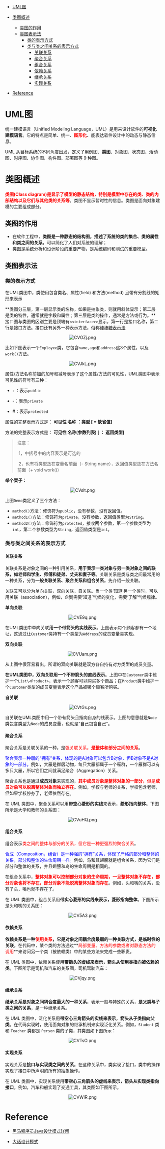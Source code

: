 <!-- GFM-TOC -->

- [UML图](#UML图)

- [类图概述](#类图概述)
  - [类图的作用](#类图的作用)
  - [类图表示法](#类图表示法)
    - [类的表示方式 ](#类的表示方式 )
    - [类与类之间关系的表示方式](#类与类之间关系的表示方式)
      - [关联关系](#关联关系)
      - [聚合关系](#聚合关系)
      - [组合关系](#组合关系)
      - [依赖关系](#依赖关系)
      - [继承关系](#继承关系)
      - [实现关系](#实现关系)
- [Reference](#Reference)

<!-- GFM-TOC -->

# UML图

统一建模语言（Unified Modeling Language，UML）是用来设计软件的**可视化建模语言**。它的特点是简单、统一、**<font color="red">图形化</font>**、能表达软件设计中的动态与静态信息。

UML 从目标系统的不同角度出发，定义了用例图、**类图**、对象图、状态图、活动图、时序图、协作图、构件图、部署图等 9 种图。

# 类图概述

**<font color="red">类图(Class diagram)是显示了模型的静态结构，特别是模型中存在的类、类的内部结构以及它们与其他类的关系等</font>**。类图不显示暂时性的信息。类图是面向对象建模的主要组成部分。

## 类图的作用

* 在软件工程中，**类图是一种静态的结构图，描述了系统的类的集合、类的属性和类之间的关系**，可以简化了人们对系统的理解；
* 类图是系统分析和设计阶段的重要产物，是系统编码和测试的重要模型。

## 类图表示法

### 类的表示方式 

在UML类图中，类使用包含类名、属性(field) 和方法(method) 且带有分割线的矩形来表示

**类图分三层，第一层显示类的名称，如果是抽象类，则就用斜体显示；第二层是类的特性，通常就是字段和属性；第三层是类的操作，通常是方法或行为。**接口图与类图的区别主要是顶端有`<<interface>>`显示，第一行是接口名称，第二行是接口方法。接口还有另外一种表示方法，俗称[棒棒糖表示法](http://www.uml.org.cn/oobject/201006243.asp)

<center><img src="https://i.im5i.com/2021/05/12/CVOZj.png" alt="CVOZj.png" border="0" /></center>

比如下图表示一个`Employee`类，它包含`name,age`和`address`这3个属性，以及`work()`方法。 

<center><img src="https://i.im5i.com/2021/05/11/CVJkL.png" alt="CVJkL.png" border="0" /></center>



属性/方法名称前加的加号和减号表示了这个属性/方法的可见性，UML类图中表示可见性的符号有三种：

* +：表示`public`

* -：表示`private`

* #：表示`protected`

属性的完整表示方式是： **可见性  名称 ：类型 [ = 缺省值]**  

方法的完整表示方式是： **可见性  名称(参数列表) [ ： 返回类型]**

> 注意：
>
> ​	1，中括号中的内容表示是可选的
>
> ​	2，也有将类型放在变量名前面（- String name），返回值类型放在方法名前面（+ void work()）

**举个栗子：**

<center><img src="https://i.im5i.com/2021/05/11/CVslt.png" alt="CVslt.png" border="0" /></center>



上图`Demo`类定义了三个方法：

* `method()`方法：修饰符为`public`，没有参数，没有返回值。
* `method1()`方法：修饰符为`private`，没有参数，返回值类型为`String`。
* `method2()`方法：修饰符为`protected`，接收两个参数，第一个参数类型为`int`，第二个参数类型为`String`，返回值类型是`int`。

### 类与类之间关系的表示方式

#### 关联关系

关联关系是对象之间的一种引用关系，**用于表示一类对象与另一类对象之间的联系，如老师和学生、师傅和徒弟、丈夫和妻子等**。关联关系是类与类之间最常用的一种关系，分为**一般关联关系、聚合关系和组合关系**。先介绍一般关联。

关联又可以分为单向关联，双向关联，自关联。当一个类‘知道’另一个类时，可以用关联（association），例如，企鹅需要‘知道’气候的变化，需要‘了解’气候规律。

**单向关联**

<center><img src="https://i.im5i.com/2021/05/11/CVE9q.png" alt="CVE9q.png" border="0" /></center>

在UML类图中单向关联**用一个带箭头的实线表示**。上图表示每个顾客都有一个地址，这通过让`Customer`类持有一个类型为`Address`的成员变量类实现。

**双向关联**

<center><img src="https://i.im5i.com/2021/05/11/CVUam.png" alt="CVUam.png" border="0" /></center>

从上图中很容易看出，所谓的双向关联就是双方各自持有对方类型的成员变量。

**在UML类图中，双向关联用一个不带箭头的直线表示**。上图中在`Customer`类中维护一个`List\<Product>`，表示一个顾客可以购买多个商品；在`Product`类中维护一个`Customer`类型的成员变量表示这个产品被哪个顾客所购买。

**自关联**

<center><img src="https://i.im5i.com/2021/05/11/CVtGs.png" alt="CVtGs.png" border="0" /></center>

自关联在UML类图中用一个带有箭头且指向自身的线表示。上图的意思就是`Node`类包含类型为`Node`的成员变量，也就是“自己包含自己”。



####  聚合关系

聚合关系是关联关系的一种，是<font color="red">强关联关系，**是整体和部分之间的关系**</font>。

<font color="blue">聚合表示一种弱的“拥有”关系，体现的是A对象可以包含B对象，但B对象不是A对象的一部分。</font>例如，大雁是群居动物，每只大雁都属于一个雁群，一个雁群可以有多只大雁，所以它们之间就满足聚合（Aggregation）关系。

聚合关系也是通过**成员对象**来实现的，<font color="red">**其中成员对象是整体对象的一部分**，但是**成员对象可以脱离整体对象而独立存在**</font>。例如，学校与老师的关系，学校包含老师，但如果学校停办了，老师依然存在。

在 UML 类图中，聚合关系可以用**带空心菱形的实线**来表示，**菱形指向整体**。下图所示是大学和教师的关系图：

<center><img src="https://i.im5i.com/2021/05/11/CVuHQ.png" alt="CVuHQ.png" border="0" /></center>

####  组合关系

组合表示<font color="red">类之间的整体与部分的关系，但它是一种更强烈的聚合关系</font>。

<font color="blue">合成（Composition，组合）是一种强的“拥有”关系，体现了严格的部分和整体的关系，部分和整体的生命周期一样。</font>例如，鸟和其翅膀就是组合关系，因为它们是部分和整体的关系，并且翅膀和鸟的生命周期是相同的。

在组合关系中，<font color="red">**整体对象可以控制部分对象的生命周期，一旦整体对象不存在，部分对象也将不存在，部分对象不能脱离整体对象而存在**</font>。例如，头和嘴的关系，没有了头，嘴也就不存在了。

在 UML 类图中，组合关系用**带实心菱形的实线来表示，菱形指向整体**。下图所示是头和嘴的关系图：

<center><img src="https://i.im5i.com/2021/05/11/CV5A3.png" alt="CV5A3.png" border="0" /></center>



#### 依赖关系

**依赖关系是一种<font color="red">使用关系</font>，它是对象之间耦合度最弱的一种关联方式，是临时性的关联**。在代码中，某个类的方法通过**<font color="red">局部变量、方法的参数或者对静态方法的调用</font>**来访问另一个类（被依赖类）中的某些方法来完成一些职责。

在 UML 类图中，依赖关系使用**带箭头的虚线来表示，箭头从使用类指向被依赖的类**。下图所示是司机和汽车的关系图，司机驾驶汽车：

<center><img src="https://i.im5i.com/2021/05/11/CVjqy.png" alt="CVjqy.png" border="0" /></center>

####  继承关系

**继承关系是对象之间耦合度最大的一种关系**，表示一般与特殊的关系，**是父类与子类之间的关系**，是一种继承关系。

在 UML 类图中，泛化关系用**带空心三角箭头的实线来表示，箭头从子类指向父类**。在代码实现时，使用面向对象的继承机制来实现泛化关系。例如，`Student` 类和 `Teacher` 类都是 `Person` 类的子类，其类图如下图所示：

<center><img src="https://i.im5i.com/2021/05/11/CVTsO.png" alt="CVTsO.png" border="0" /></center>



#### 实现关系

实现关系是**接口与实现类之间的关系**。在这种关系中，类实现了接口，类中的操作实现了接口中所声明的所有的抽象操作。

在 UML 类图中，实现关系使用**带空心三角箭头的虚线来表示，箭头从实现类指向接口**。例如，汽车和船实现了交通工具，其类图如下图所示。

<center><img src="https://i.im5i.com/2021/05/11/CVWIR.png" alt="CVWIR.png" border="0" /></center>

  

# Reference

- [黑马程序员Java设计模式详解](https://www.bilibili.com/video/BV1Np4y1z7BU?p=10&spm_id_from=pageDriver)

- [大话设计模式](https://book.douban.com/subject/2334288/)